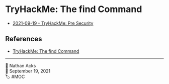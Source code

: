 # TryHackMe: The find Command

* [2021-09-19 - TryHackMe: Pre Security](../log/2021-09-19-tryhackme-pre-security.md)

## References

* [TryHackMe: The find Command](https://tryhackme.com/room/thefindcommand)

- - - -

<span aria-hidden="true">👤</span> Nathan Acks  
<span aria-hidden="true">📅</span> September 19, 2021  
<span aria-hidden="true">🏷️</span> #MOC
